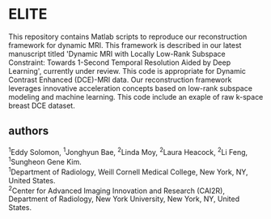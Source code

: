 # ELITE
This repository contains Matlab scripts to reproduce our reconstruction framework for dynamic MRI. This framework is described in our latest manuscript titled 'Dynamic MRI with Locally Low-Rank Subspace Constraint: Towards 1-Second Temporal Resolution Aided by Deep Learning', currently under review. This code is appropriate for Dynamic Contrast Enhanced (DCE)-MRI data. Our reconstruction framework leverages innovative acceleration concepts based on low-rank subspace modeling and machine learning. This code include an exaple of raw k-space breast DCE dataset. 

## authors
<sup>1</sup>Eddy Solomon, <sup>1</sup>Jonghyun Bae, <sup>2</sup>Linda Moy, <sup>2</sup>Laura Heacock, <sup>2</sup>Li Feng, <sup>1</sup>Sungheon Gene Kim.<br />
<sup>1</sup>Department of Radiology, Weill Cornell Medical College, New York, NY, United States.<br /> 
<sup>2</sup>Center for Advanced Imaging Innovation and Research (CAI2R), Department of Radiology, New York University, New York, NY, United States.









